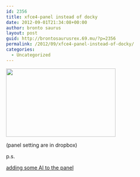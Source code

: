 ```yaml
---
id: 2356
title: xfce4-panel instead of docky
date: 2012-09-01T21:34:08+00:00
author: bronto saurus
layout: post
guid: http://brontosaurusrex.69.mu/?p=2356
permalink: /2012/09/xfce4-panel-instead-of-docky/
categories:
  - Uncategorized
---
```

[<img src="http://brontosaurusrex.69.mu/wp-content/uploads/2012/09/xfce4-panel_und_mashup_icons-300x187.png" alt="" title="xfce4-panel_und_mashup_icons" width="300" height="187" class="aligncenter size-medium wp-image-2359" />](http://brontosaurusrex.69.mu/wp-content/uploads/2012/09/xfce4-panel_und_mashup_icons.png)

(panel setting are in dropbox)

p.s.
  
[adding some AI to the panel](http://crunchbanglinux.org/forums/topic/14421/howto-xfce4panel-and-tint2-panel-launch-scripts/)